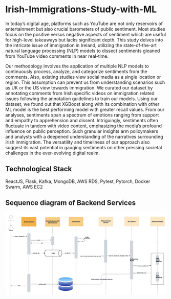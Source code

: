 
# Irish-Immigrations-Study-with-ML
  
In today’s digital age, platforms such as YouTube are not only reservoirs of entertainment but also crucial barometers of public sentiment. Most studies focus on the positive versus negative aspects of sentiment which are useful for high-level takeaways but lacks significant depth. This study delves into the intricate issue of immigration in Ireland, utilizing the state-of-the-art natural language processing (NLP) models to dissect sentiments gleaned from YouTube video comments in near real-time. 

Our methodology involves the application of multiple NLP models to continuously process, analyze, and categorize sentiments from the comments. Also, existing studies view social media as a single location or region. This assumption can prevent us from understanding scenarios such as UK or the US view towards immigration. We curated our dataset by annotating comments from Irish specific videos on immigration related issues following the annotation guidelines to train our models. Using our dataset, we found out that XGBoost along with its combination with other ML model is the best performing model with greater recall values. From our analyses, sentiments span a spectrum of emotions ranging from support and empathy to apprehension and dissent. Intriguingly, sentiments often fluctuate in tandem with video content, emphasizing the media’s profound influence on public perception. Such granular insights arm policymakers and analysts with a deepened understanding of the narratives surrounding Irish immigration. The versatility and timeliness of our approach also suggest its vast potential in gauging sentiments on other pressing societal challenges in the ever-evolving digital realm. 

## Technological Stack

ReactJS, Flask, Kafka, MongoDB, AWS RDS, Pytest, Pytorch, Docker Swarm, AWS EC2

## Sequence diagram of Backend Services

![image-20240325153524165](README.assets/image-20240325153524165.png)
